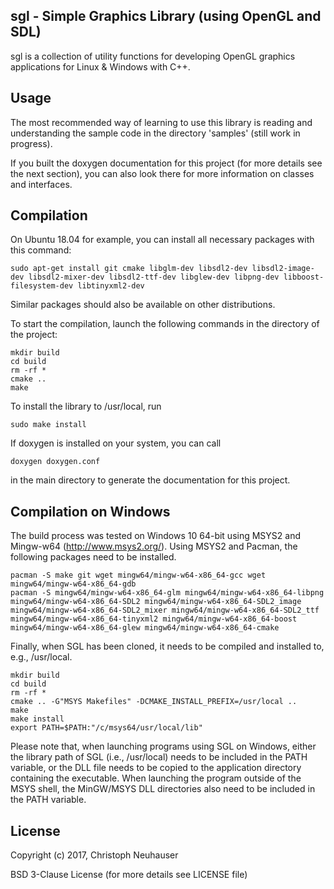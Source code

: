 ## sgl - Simple Graphics Library (using OpenGL and SDL)

sgl is a collection of utility functions for developing OpenGL graphics applications for Linux & Windows with C++.

## Usage

The most recommended way of learning to use this library is reading and understanding the sample code in the directory 'samples' (still work in progress).

If you built the doxygen documentation for this project (for more details see the next section), you can also look there for more information on classes and interfaces.


## Compilation

On Ubuntu 18.04 for example, you can install all necessary packages with this command:

```
sudo apt-get install git cmake libglm-dev libsdl2-dev libsdl2-image-dev libsdl2-mixer-dev libsdl2-ttf-dev libglew-dev libpng-dev libboost-filesystem-dev libtinyxml2-dev
```

Similar packages should also be available on other distributions.

To start the compilation, launch the following commands in the directory of the project:

```
mkdir build
cd build
rm -rf *
cmake ..
make
```

To install the library to /usr/local, run 

```
sudo make install
```

If doxygen is installed on your system, you can call

```
doxygen doxygen.conf
```

in the main directory to generate the documentation for this project.


## Compilation on Windows

The build process was tested on Windows 10 64-bit using MSYS2 and Mingw-w64 (http://www.msys2.org/). Using MSYS2 and Pacman, the following packages need to be installed.

```
pacman -S make git wget mingw64/mingw-w64-x86_64-gcc wget mingw64/mingw-w64-x86_64-gdb
pacman -S mingw64/mingw-w64-x86_64-glm mingw64/mingw-w64-x86_64-libpng mingw64/mingw-w64-x86_64-SDL2 mingw64/mingw-w64-x86_64-SDL2_image mingw64/mingw-w64-x86_64-SDL2_mixer mingw64/mingw-w64-x86_64-SDL2_ttf mingw64/mingw-w64-x86_64-tinyxml2 mingw64/mingw-w64-x86_64-boost mingw64/mingw-w64-x86_64-glew mingw64/mingw-w64-x86_64-cmake
```

Finally, when SGL has been cloned, it needs to be compiled and installed to, e.g., /usr/local.

```
mkdir build
cd build
rm -rf *
cmake .. -G"MSYS Makefiles" -DCMAKE_INSTALL_PREFIX=/usr/local ..
make
make install
export PATH=$PATH:"/c/msys64/usr/local/lib"
```

Please note that, when launching programs using SGL on Windows, either the library path of SGL (i.e., /usr/local) needs to be included in the PATH variable, or the DLL file needs to be copied to the application directory containing the executable. When launching the program outside of the MSYS shell, the MinGW/MSYS DLL directories also need to be included in the PATH variable.


## License

Copyright (c) 2017, Christoph Neuhauser

BSD 3-Clause License (for more details see LICENSE file)
